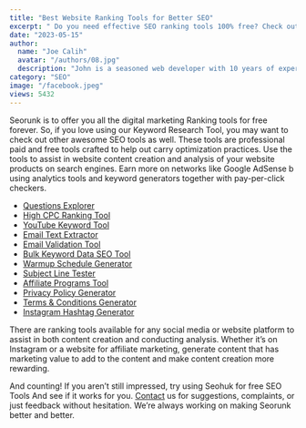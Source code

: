 ```yaml
---
title: "Best Website Ranking Tools for Better SEO"
excerpt: " Do you need effective SEO ranking tools 100% free? Check out Search Engine Optimization tools for backlinks. Google PageSpeed Insights"
date: "2023-05-15"
author:
  name: "Joe Calih"
  avatar: "/authors/08.jpg"
  description: "John is a seasoned web developer with 10 years of experience in React and Next.js."
category: "SEO"
image: "/facebook.jpeg"
views: 5432
---
```



Seorunk is to offer you all the digital marketing Ranking tools for free forever. So, if you love using our Keyword Research Tool, you may want to check out other awesome SEO tools as well. These tools are professional paid and free tools crafted to help out carry optimization practices. Use the tools to assist in website content creation and analysis of your website products on search engines. Earn more on networks like Google AdSense b using analytics tools and keyword generators together with pay-per-click checkers.

-   [Questions Explorer](https://h-supertools.com/seo/question-explorer)
-   [High CPC Ranking Tool](/category/PPC)
-   [YouTube Keyword Tool](https://h-supertools.com/youtube/youtube-keyword-tool)
-   [Email Text Extractor](https://h-supertools.com/email/email-text-extraction)
-   [Email Validation Tool](https://h-supertools.com/email/email-validation)
-   [Bulk Keyword Data SEO Tool](/)
-   [Warmup Schedule Generator](https://h-supertools.com/email/email-warmup-schedule-generator)
-   [Subject Line Tester](https://h-supertools.com/email/subject-line-tester)
-   [Affiliate Programs Tool](https://h-supertools.com/affiliate/programs)
-   [Privacy Policy Generator](https://h-supertools.com/web/privacy-policy-generator)
-   [Terms & Conditions Generator](https://h-supertools.com/web/terms-and-conditions-generator)
-   [Instagram Hashtag Generator](https://h-supertools.com/instagram/hashtags-generator)

There are ranking tools available for any social media or website platform to assist in both content creation and conducting analysis. Whether it’s on Instagram or a website for affiliate marketing, generate content that has marketing value to add to the content and make content creation more rewarding.

And counting! If you aren’t still impressed, try using Seohuk for free SEO Tools And see if it works for you. [Contact](/contact/) us for suggestions, complaints, or just feedback without hesitation. We’re always working on making Seorunk better and better.
